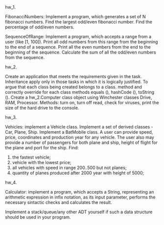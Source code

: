 hw_1.

FibonacciNumbers:
Implement a program, which generates a set of N fibonacci numbers. Find the largest odd/even fibonacci number. Find the percentage of odd/even numbers.

SequenceOfRange:
Implement a program, which accepts a range from a user (like [1, 100]). Print all odd numbers from this range from the beginning to the end of a sequence. Print all the even numbers from the end to the beginning of the sequence. Calculate the sum of all the odd/even numbers from the sequence.

hw_2.

Create an application that meets the requirements given in the task. Inheritance apply only in those tasks in which it is logically
justified. To argue that each class being created belongs to a class.
method and correctly override for each class methods equals (),
hashCode (), toString ().
Create a hw_2.Computer class object using Winchester classes
Drive, RAM, Processor. Methods: turn on, turn off
read, check for viruses, print the size of the hard drive to the console.

hw_3.

Vehicles:
implement a Vehicle class. Implement a set of derived classes - Car, Plane, Ship. Implement a BatMobile class. A user can provide speed, price, coordinates and production year for any vehicle. The user also may provide a number of passengers for both plane and ship, height of flight for the plane and port for the ship. Find:
1. the fastest vehicle;
2. vehicle with the lowest price;
3. all vehicles with speed in range 200..500 but not planes;
4. quantity of planes produced after 2000 year with height of 5000;

hw_4.

Calculator:
implement a program, which accepts a String, representing an arithmetic expression in infix notation, as its input parameter, performs the necessary sintactic checks and calculates the result.

Implement a stack/queue/any other ADT yourself if such a data structure should be used in your program.
